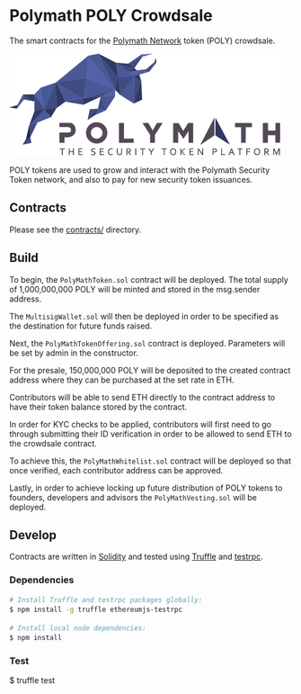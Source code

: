 # Polymath POLY Crowdsale

The smart contracts for the [Polymath Network][polymath] token (POLY) crowdsale.

![Polymath](Polymath.png)

POLY tokens are used to grow and interact with the Polymath Security Token network, and also to pay for new security token issuances.

## Contracts

Please see the [contracts/](contracts) directory.

## Build

To begin, the `PolyMathToken.sol` contract will be deployed. The total supply of 1,000,000,000 POLY will be minted and stored in the msg.sender address.

The `MultisigWallet.sol` will then be deployed in order to be specified as the destination for future funds raised.

Next, the `PolyMathTokenOffering.sol` contract is deployed. Parameters will be set by admin in the constructor.

For the presale, 150,000,000 POLY will be deposited to the created contract address where they can be purchased at the set rate in ETH.

Contributors will be able to send ETH directly to the contract address to have their token balance stored by the contract.

In order for KYC checks to be applied, contributors will first need to go through submitting their ID verification in order to be allowed to send ETH to the crowdsale contract.

To achieve this, the `PolyMathWhitelist.sol` contract will be deployed so that once verified, each contributor address can be approved.

Lastly, in order to achieve locking up future distribution of POLY tokens to founders, developers and advisors the `PolyMathVesting.sol` will be deployed.

## Develop

Contracts are written in [Solidity][solidity] and tested using [Truffle][truffle] and [testrpc][testrpc].

### Dependencies

```bash
# Install Truffle and testrpc packages globally:
$ npm install -g truffle ethereumjs-testrpc

# Install local node dependencies:
$ npm install
```

### Test
$ truffle test

[polymath]: https://polymath.network
[ethereum]: https://www.ethereum.org/

[solidity]: https://solidity.readthedocs.io/en/develop/
[truffle]: http://truffleframework.com/
[testrpc]: https://github.com/ethereumjs/testrpc
